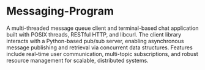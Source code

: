 # Messaging-Program
A multi-threaded message queue client and terminal-based chat application built with POSIX threads, RESTful HTTP, and libcurl. The client library interacts with a Python-based pub/sub server, enabling asynchronous message publishing and retrieval via concurrent data structures. Features include real-time user communication, multi-topic subscriptions, and robust resource management for scalable, distributed systems.
